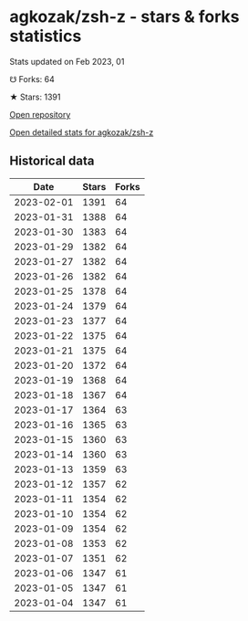 # agkozak/zsh-z - stars & forks statistics

Stats updated on Feb 2023, 01

☋ Forks: 64

★ Stars: 1391

[Open repository](https://github.com/agkozak/zsh-z)

[Open detailed stats for agkozak/zsh-z](https://reviewgithub.com/rep/agkozak/zsh-z)

## Historical data
| Date | Stars | Forks |
|------|-------|-------|
| 2023-02-01 | 1391 | 64 | 
| 2023-01-31 | 1388 | 64 | 
| 2023-01-30 | 1383 | 64 | 
| 2023-01-29 | 1382 | 64 | 
| 2023-01-27 | 1382 | 64 | 
| 2023-01-26 | 1382 | 64 | 
| 2023-01-25 | 1378 | 64 | 
| 2023-01-24 | 1379 | 64 | 
| 2023-01-23 | 1377 | 64 | 
| 2023-01-22 | 1375 | 64 | 
| 2023-01-21 | 1375 | 64 | 
| 2023-01-20 | 1372 | 64 | 
| 2023-01-19 | 1368 | 64 | 
| 2023-01-18 | 1367 | 64 | 
| 2023-01-17 | 1364 | 63 | 
| 2023-01-16 | 1365 | 63 | 
| 2023-01-15 | 1360 | 63 | 
| 2023-01-14 | 1360 | 63 | 
| 2023-01-13 | 1359 | 63 | 
| 2023-01-12 | 1357 | 62 | 
| 2023-01-11 | 1354 | 62 | 
| 2023-01-10 | 1354 | 62 | 
| 2023-01-09 | 1354 | 62 | 
| 2023-01-08 | 1353 | 62 | 
| 2023-01-07 | 1351 | 62 | 
| 2023-01-06 | 1347 | 61 | 
| 2023-01-05 | 1347 | 61 | 
| 2023-01-04 | 1347 | 61 | 

